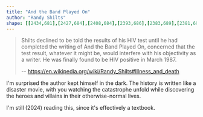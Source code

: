 ```yaml
---
title: "And the Band Played On"
author: "Randy Shilts"
shape: [[2434,681],[2427,684],[2408,684],[2393,686],[2383,689],[2381,691],[2396,697],[2414,699],[2425,703],[2429,709],[2430,718],[2426,822],[2422,856],[2420,895],[2418,904],[2417,934],[2415,940],[2415,986],[2410,1000],[2410,1019],[2407,1042],[2408,1055],[2404,1084],[2404,1103],[2401,1126],[2401,1147],[2399,1159],[2398,1195],[2395,1224],[2391,1319],[2387,1352],[2386,1390],[2389,1397],[2398,1404],[2416,1409],[2492,1410],[2514,1412],[2540,1411],[2545,1407],[2547,1403],[2553,1291],[2557,1254],[2563,1123],[2567,1089],[2570,1030],[2581,892],[2581,828],[2584,816],[2584,799],[2588,762],[2589,726],[2592,692],[2590,688],[2578,685],[2561,685],[2550,683],[2538,684],[2525,682],[2459,683],[2441,681]]
---
```


> Shilts declined to be told the results of his HIV test until he had completed the writing of And the Band Played On, concerned that the test result, whatever it might be, would interfere with his objectivity as a writer. He was finally found to be HIV positive in March 1987.
>
> -- https://en.wikipedia.org/wiki/Randy_Shilts#Illness_and_death

I'm surprised the author kept himself in the dark. The history is written like a disaster movie, with you watching the catastrophe unfold while discovering the heroes and villains in their otherwise-normal lives.

I'm still (2024) reading this, since it's effectively a textbook.
